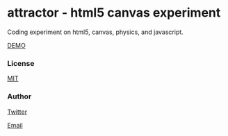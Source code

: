 
# attractor - html5 canvas experiment
Coding experiment on html5, canvas, physics, and javascript.

[DEMO](http://https://seredot.github.io/attractor/)

### License

[MIT](http://rem.mit-license.org)

### Author

[Twitter](https://twitter.com/serdarkabaoglu)

[Email](mailto:serdarka@gmail.com)
